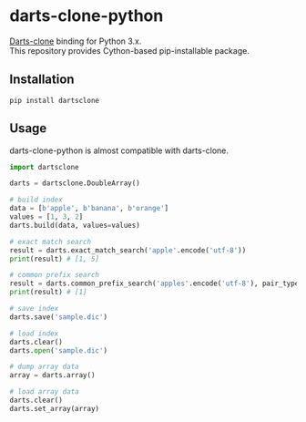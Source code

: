 # darts-clone-python

[Darts-clone](https://github.com/s-yata/darts-clone) binding for Python 3.x.  
This repository provides Cython-based pip-installable package.

## Installation

    pip install dartsclone


## Usage

darts-clone-python is almost compatible with darts-clone.

```python
import dartsclone

darts = dartsclone.DoubleArray()

# build index
data = [b'apple', b'banana', b'orange']
values = [1, 3, 2]
darts.build(data, values=values)

# exact match search
result = darts.exact_match_search('apple'.encode('utf-8'))
print(result) # [1, 5]

# common prefix search
result = darts.common_prefix_search('apples'.encode('utf-8'), pair_type=False)
print(result) # [1]

# save index
darts.save('sample.dic')

# load index
darts.clear()
darts.open('sample.dic')

# dump array data
array = darts.array()

# load array data
darts.clear()
darts.set_array(array)

```
